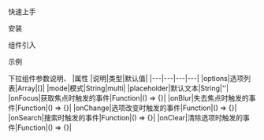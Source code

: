 快速上手

安装

组件引入

示例


下拉组件参数说明、
|属性 |说明|类型|默认值|
|---|---|---|---|
|options|选项列表|Array|[]|
|mode|模式|String|multi|
|placeholder|默认文本|String|''|
|onFocus|获取焦点时触发的事件|Function|() => {}|
|onBlur|失去焦点时触发的事件|Function|() => {}|
|onChange|选项改变时触发的事件|Function|() => {}|
|onSearch|搜索时触发的事件|Function|() => {}|
|onClear|清除选项时触发的事件|Function|() => {}|



